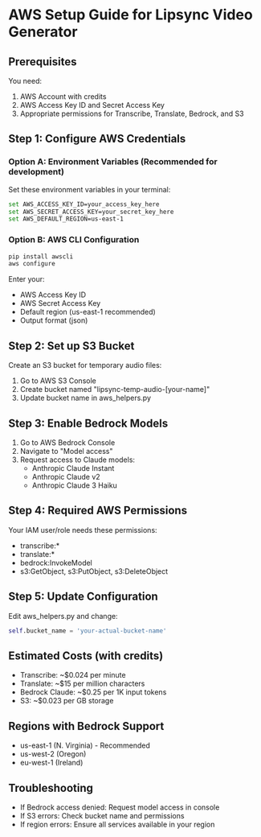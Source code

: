 # AWS Setup Guide for Lipsync Video Generator

## Prerequisites
You need:
1. AWS Account with credits
2. AWS Access Key ID and Secret Access Key
3. Appropriate permissions for Transcribe, Translate, Bedrock, and S3

## Step 1: Configure AWS Credentials

### Option A: Environment Variables (Recommended for development)
Set these environment variables in your terminal:
```bash
set AWS_ACCESS_KEY_ID=your_access_key_here
set AWS_SECRET_ACCESS_KEY=your_secret_key_here
set AWS_DEFAULT_REGION=us-east-1
```

### Option B: AWS CLI Configuration
```bash
pip install awscli
aws configure
```
Enter your:
- AWS Access Key ID
- AWS Secret Access Key  
- Default region (us-east-1 recommended)
- Output format (json)

## Step 2: Set up S3 Bucket
Create an S3 bucket for temporary audio files:
1. Go to AWS S3 Console
2. Create bucket named "lipsync-temp-audio-[your-name]" 
3. Update bucket name in aws_helpers.py

## Step 3: Enable Bedrock Models
1. Go to AWS Bedrock Console
2. Navigate to "Model access"
3. Request access to Claude models:
   - Anthropic Claude Instant
   - Anthropic Claude v2
   - Anthropic Claude 3 Haiku

## Step 4: Required AWS Permissions
Your IAM user/role needs these permissions:
- transcribe:*
- translate:*
- bedrock:InvokeModel
- s3:GetObject, s3:PutObject, s3:DeleteObject

## Step 5: Update Configuration
Edit aws_helpers.py and change:
```python
self.bucket_name = 'your-actual-bucket-name'
```

## Estimated Costs (with credits)
- Transcribe: ~$0.024 per minute
- Translate: ~$15 per million characters
- Bedrock Claude: ~$0.25 per 1K input tokens
- S3: ~$0.023 per GB storage

## Regions with Bedrock Support
- us-east-1 (N. Virginia) - Recommended
- us-west-2 (Oregon)
- eu-west-1 (Ireland)

## Troubleshooting
- If Bedrock access denied: Request model access in console
- If S3 errors: Check bucket name and permissions
- If region errors: Ensure all services available in your region